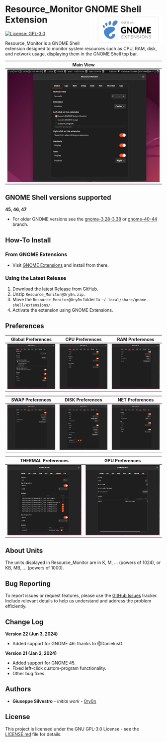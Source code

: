 [ego]: https://extensions.gnome.org/extension/1634/resource-monitor/

# Resource_Monitor GNOME Shell Extension [<img src="https://raw.githubusercontent.com/andyholmes/gnome-shell-extensions-badge/master/get-it-on-ego.svg?sanitize=true" alt="Get it on GNOME Extensions" height="100" align="right">][ego]
[![License: GPL-3.0](https://img.shields.io/badge/License-GPL--3.0-blue.svg)](https://opensource.org/licenses/GPL-3.0)

Resource_Monitor is a GNOME Shell extension designed to monitor system resources such as CPU, RAM, disk, and network usage, displaying them in the GNOME Shell top bar.

| Main View           |
| ------------------- |
| ![Main View](/images/main.png) |

## GNOME Shell versions supported
**45, 46, 47**
- For older GNOME versions see the [gnome-3.28-3.38](../../tree/gnome-3.28-3.38) or [gnome-40-44](../../tree/gnome-40-44) branch.

## How-To Install

### From GNOME Extensions

- Visit [GNOME Extensions](https://extensions.gnome.org/extension/1634/resource-monitor/) and install from there.

### Using the Latest Release

1. Download the latest [Release](../../releases/latest) from GitHub.
2. Unzip `Resource_Monitor@Ory0n.zip`.
3. Move the `Resource_Monitor@Ory0n` folder to `~/.local/share/gnome-shell/extensions/`.
4. Activate the extension using GNOME Extensions.

## Preferences

| Global Preferences | CPU Preferences | RAM Preferences |
| ------------------- | --------------- | --------------- |
| ![Global Preferences](/images/global.png) | ![CPU Preferences](/images/cpu.png) | ![RAM Preferences](/images/ram.png) |

| SWAP Preferences | DISK Preferences | NET Preferences |
| ------------------- | ------------------- | ------------------- |
| ![SWAP Preferences](/images/swap.png) | ![DISK Preferences](/images/disk.png) | ![NET Preferences](/images/net.png) |

| THERMAL Preferences | GPU Preferences |
| ------------------- | ------------------- |
| ![THERMAL Preferences](/images/thermal.png) | ![GPU Preferences](/images/gpu.png) |

## About Units

The units displayed in Resource_Monitor are in K, M, ... (powers of 1024), or KB, MB, ... (powers of 1000).

## Bug Reporting

To report issues or request features, please use the [GitHub Issues](../../issues) tracker. Include relevant details to help us understand and address the problem efficiently.

## Change Log

**Version 22 (Jun 3, 2024)**
- Added support for GNOME 46: thanks to @DanielusG.

**Version 21 (Jan 2, 2024)**
- Added support for GNOME 45.
- Fixed left-click custom-program functionality.
- Other bug fixes.

## Authors

- **Giuseppe Silvestro** - *Initial work* - [0ry0n](https://github.com/0ry0n)

## License

This project is licensed under the GNU GPL-3.0 License - see the [LICENSE.md](/LICENSE) file for details.
